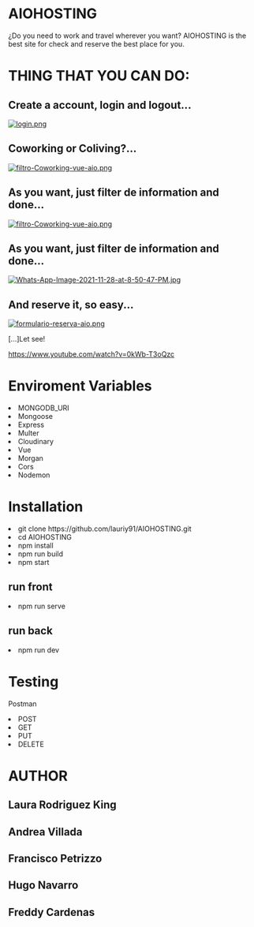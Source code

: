<h1>AIOHOSTING</h1>

<p>¿Do you need to work and travel wherever you want? AIOHOSTING is the best site for check and reserve the best place for you.</p>


<h1> THING THAT YOU CAN DO: </h1>


<h2> Create a account, login and logout... </h2>

[![login.png](https://i.postimg.cc/0QsKV8rm/login.png)](https://postimg.cc/Mc9GTJ7K)


<h2> Coworking or Coliving?... </h2>

[![filtro-Coworking-vue-aio.png](https://i.postimg.cc/bw9bWdkZ/filtro-Coworking-vue-aio.png)](https://postimg.cc/184fNmWS)


<h2> As you want, just filter de information and done... </h2>

[![filtro-Coworking-vue-aio.png](https://i.postimg.cc/85MTXff3/filtro-Coworking-vue-aio.png)](https://postimg.cc/CBMyz1NH)


<h2> As you want, just filter de information and done... </h2>

[![Whats-App-Image-2021-11-28-at-8-50-47-PM.jpg](https://i.postimg.cc/xT3L9KXS/Whats-App-Image-2021-11-28-at-8-50-47-PM.jpg)](https://postimg.cc/dLDhBZRW)


<h2> And reserve it, so easy... </h2>

[![formulario-reserva-aio.png](https://i.postimg.cc/bdXkctmt/formulario-reserva-aio.png)](https://postimg.cc/FkZ7075r)


<label>[...]Let see!</label>

https://www.youtube.com/watch?v=0kWb-T3oQzc

<h1>Enviroment Variables</h1>

<li>MONGODB_URI</li>
<li>Mongoose</li>
<li>Express</li>
<li>Multer</li>
<li>Cloudinary</li>
<li>Vue</li>
<li>Morgan</li>
<li>Cors</li>
<li>Nodemon</li>

<h1>Installation</h1>

<li>git clone https://github.com/lauriy91/AIOHOSTING.git</li>
<li>cd AIOHOSTING</li>
<li>npm install</li>
<li>npm run build</li>
<li>npm start</li>

<h2>run front</h2>
 <li>npm run serve</li>
 
<h2>run back</h2>
<li>npm run dev</li>


<h1>Testing</h1>

<label>Postman</label>

<li>POST</li>
<li>GET</li>
<li>PUT</li>
<li>DELETE</li>

<h1>AUTHOR</h1>
<h2>Laura Rodriguez King</h2>
<h2>Andrea Villada</h2>
<h2>Francisco Petrizzo</h2>
<h2>Hugo Navarro</h2>
<h2>Freddy Cardenas</h2>
